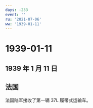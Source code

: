 ```yaml
---
days: -233
event: ''
ru: '2021-07-06'
ww: '1939-01-11'
---
```


# 1939-01-11

## 1939 年 1 月 11 日

## 法国

法国陆军接收了第一辆 37L 履带式运输车。